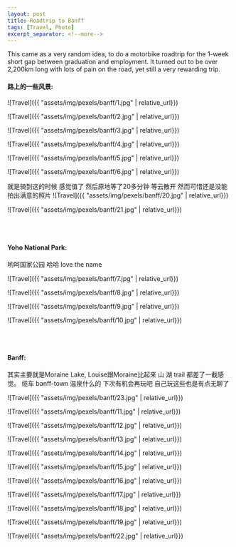 ```yaml
---
layout: post
title: Roadtrip to Banff
tags: [Travel, Photo]
excerpt_separator: <!--more-->
---
```


This came as a very random idea, to do a motorbike roadtrip for the 1-week short gap between graduation and employment. It turned out to be over 2,200km long with lots of pain on the road, yet still a very rewarding trip. <br/>   
<!--more-->
  
#### 路上的一些风景:  
![Travel]({{ "assets/img/pexels/banff/1.jpg" | relative_url}})

![Travel]({{ "assets/img/pexels/banff/2.jpg" | relative_url}})

![Travel]({{ "assets/img/pexels/banff/3.jpg" | relative_url}})

![Travel]({{ "assets/img/pexels/banff/4.jpg" | relative_url}})

![Travel]({{ "assets/img/pexels/banff/5.jpg" | relative_url}})

![Travel]({{ "assets/img/pexels/banff/6.jpg" | relative_url}})

就是骑到这的时候 感觉值了 然后原地等了20多分钟  等云散开 然而可惜还是没能拍出满意的照片
![Travel]({{ "assets/img/pexels/banff/20.jpg" | relative_url}})

![Travel]({{ "assets/img/pexels/banff/21.jpg" | relative_url}})


<br/> 
<br/> 

#### Yoho National Park:  
哟呵国家公园 哈哈 love the name

![Travel]({{ "assets/img/pexels/banff/7.jpg" | relative_url}})

![Travel]({{ "assets/img/pexels/banff/8.jpg" | relative_url}})

![Travel]({{ "assets/img/pexels/banff/9.jpg" | relative_url}})

![Travel]({{ "assets/img/pexels/banff/10.jpg" | relative_url}})

<br/> 
<br/> 

#### Banff:   
其实主要就是Moraine Lake, Louise跟Moraine比起来 山 湖 trail 都差了一截感觉。  缆车 banff-town 温泉什么的 下次有机会再玩吧  自己玩这些也是有点无聊了  

![Travel]({{ "assets/img/pexels/banff/23.jpg" | relative_url}})

![Travel]({{ "assets/img/pexels/banff/11.jpg" | relative_url}})

![Travel]({{ "assets/img/pexels/banff/12.jpg" | relative_url}})

![Travel]({{ "assets/img/pexels/banff/13.jpg" | relative_url}})

![Travel]({{ "assets/img/pexels/banff/14.jpg" | relative_url}})

![Travel]({{ "assets/img/pexels/banff/15.jpg" | relative_url}})

![Travel]({{ "assets/img/pexels/banff/16.jpg" | relative_url}})

![Travel]({{ "assets/img/pexels/banff/17.jpg" | relative_url}})

![Travel]({{ "assets/img/pexels/banff/18.jpg" | relative_url}})

![Travel]({{ "assets/img/pexels/banff/19.jpg" | relative_url}})

![Travel]({{ "assets/img/pexels/banff/22.jpg" | relative_url}})

